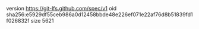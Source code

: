 version https://git-lfs.github.com/spec/v1
oid sha256:e5929df55ceb986a0d12458bbde48e226ef071e22af76d8b51839fd1f026832f
size 5621
